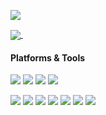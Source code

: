 [![](https://count.getloli.com/get/@akashic-rb?theme=rule34)](https://count.getloli.com)

<a href="https://github.com/akashic-rb">
  <img align="center" src="https://github-readme-stats.vercel.app/api/top-langs/?username=akashic-rb&theme=tokyonight&hide=scss,vue&langs_count=3" />
</a>
<a href="https://github.com/akashic-rb">
  <img align="center" src="https://github-readme-stats.vercel.app/api?username=akashic-rb&theme=tokyonight&show_icons=true&line_height=27" alt="" />
</a>
  
#### Platforms & Tools
[![](https://img.shields.io/badge/macOS-Ventura-292e33?style=flat-square&logo=apple&logoColor=ffffff&logoColor=ffffff)](https://www.apple.com/imac-27/)
[![](https://img.shields.io/badge/Windows-10-2376bc?style=flat-square&logo=windows&logoColor=ffffff)](https://www.microsoft.com/windows/get-windows-10)
[![](https://img.shields.io/badge/Windows-7-2376bc?style=flat-square&logo=windows&logoColor=ffffff)](https://www.microsoft.com/windows/get-windows-7)
[![](https://img.shields.io/badge/IDE-Visual%20Studio%20Code-blue?style=flat-square&logo=visual-studio-code&logoColor=ffffff)](https://code.visualstudio.com/)

[![](https://img.shields.io/badge/-Laravel-red?style=flat-square&logo=laravel&logoColor=ffffff)](https://laravel.com/)
[![](https://img.shields.io/badge/-PHP-777BB4?style=flat-square&logo=php&logoColor=ffffff)](https://www.php.net/)
[![](https://img.shields.io/badge/-MySQL-blue?style=flat-square&logo=mysql&logoColor=ffffff)](https://www.mysql.com/)
[![](https://img.shields.io/badge/-React-61dafb?style=flat-square&logo=react&logoColor=ffffff)](https://reactjs.org/)
[![](https://img.shields.io/badge/-JavaScript-f7e018?style=flat-square&logo=javascript&logoColor=white)](https://www.ecma-international.org/)
[![](https://img.shields.io/badge/-TypeScript-007acc?style=flat-square&logo=typescript&logoColor=white)](https://www.typescriptlang.org/)
[![](https://img.shields.io/badge/Rust-312724?style=flat-square&logo=rust&logoColor=white)](https://www.rust-lang.org/)
